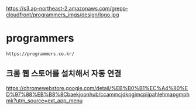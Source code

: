 https://s3.ap-northeast-2.amazonaws.com/grepp-cloudfront/programmers_imgs/design/logo.jpg

# programmers

```bash
https://programmers.co.kr/
```
## 크롬 웹 스토어를 설치해서 자동 연결
https://chromewebstore.google.com/detail/%EB%B0%B1%EC%A4%80%ED%97%88%EB%B8%8Cbaekjoonhub/ccammcjdkpgjmcpijpahlehmapgmphmk?utm_source=ext_app_menu
